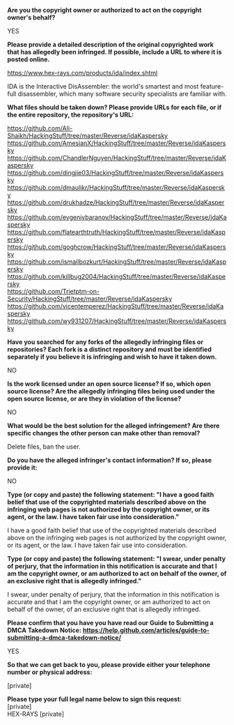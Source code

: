 **Are you the copyright owner or authorized to act on the copyright owner's behalf?**  

YES

**Please provide a detailed description of the original copyrighted work that has allegedly been infringed. If possible, include a URL to where it is posted online.**  

https://www.hex-rays.com/products/ida/index.shtml

IDA is the Interactive DisAssembler: the world's smartest and most feature-full disassembler, which many software security specialists are familiar with.

**What files should be taken down? Please provide URLs for each file, or if the entire repository, the repository's URL:**  

https://github.com/Ali-Shaikh/HackingStuff/tree/master/Reverse/idaKaspersky   
https://github.com/AmesianX/HackingStuff/tree/master/Reverse/idaKaspersky   
https://github.com/ChandlerNguyen/HackingStuff/tree/master/Reverse/idaKaspersky  
https://github.com/dingjie03/HackingStuff/tree/master/Reverse/idaKaspersky  
https://github.com/dmaulikr/HackingStuff/tree/master/Reverse/idaKaspersky  
https://github.com/drukhadze/HackingStuff/tree/master/Reverse/idaKaspersky  
https://github.com/evgeniybaranov/HackingStuff/tree/master/Reverse/idaKaspersky  
https://github.com/flatearthtruth/HackingStuff/tree/master/Reverse/idaKaspersky  
https://github.com/goghcrow/HackingStuff/tree/master/Reverse/idaKaspersky  
https://github.com/ismailbozkurt/HackingStuff/tree/master/Reverse/idaKaspersky  
https://github.com/killbug2004/HackingStuff/tree/master/Reverse/idaKaspersky  
https://github.com/Trietptm-on-Security/HackingStuff/tree/master/Reverse/idaKaspersky  
https://github.com/vicentemperez/HackingStuff/tree/master/Reverse/idaKaspersky  
https://github.com/wy931207/HackingStuff/tree/master/Reverse/idaKaspersky  

**Have you searched for any forks of the allegedly infringing files or repositories? Each fork is a distinct repository and must be identified separately if you believe it is infringing and wish to have it taken down.**  

NO

**Is the work licensed under an open source license? If so, which open source license? Are the allegedly infringing files being used under the open source license, or are they in violation of the license?**  

NO

**What would be the best solution for the alleged infringement? Are there specific changes the other person can make other than removal?**  

Delete files, ban the user.

**Do you have the alleged infringer's contact information? If so, please provide it:**  

NO

**Type (or copy and paste) the following statement: "I have a good faith belief that use of the copyrighted materials described above on the infringing web pages is not authorized by the copyright owner, or its agent, or the law. I have taken fair use into consideration."**  

I have a good faith belief that use of the copyrighted materials described above on the infringing web pages is not authorized by the copyright owner, or its agent, or the law. I have taken fair use into consideration.

**Type (or copy and paste) the following statement: "I swear, under penalty of perjury, that the information in this notification is accurate and that I am the copyright owner, or am authorized to act on behalf of the owner, of an exclusive right that is allegedly infringed."**  

I swear, under penalty of perjury, that the information in this notification is accurate and that I am the copyright owner, or am authorized to act on behalf of the owner, of an exclusive right that is allegedly infringed.

**Please confirm that you have you have read our Guide to Submitting a DMCA Takedown Notice: https://help.github.com/articles/guide-to-submitting-a-dmca-takedown-notice/**  

YES

**So that we can get back to you, please provide either your telephone number or physical address:**  

[private]  

**Please type your full legal name below to sign this request:**  
[private]  
HEX-RAYS [private]  

